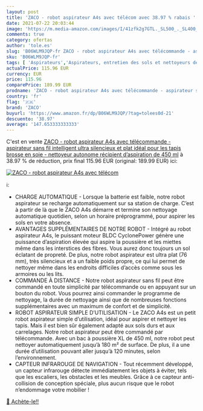 ```yaml
---
layout: post
title: 'ZACO - robot aspirateur A4s avec télécom avec 38.97 % rabais '
date: 2021-07-22 20:03:44
image: 'https://m.media-amazon.com/images/I/41zfk2g7GTL._SL500_._SL400_.jpg'
comments: true
category: ofertas
author: 'tole.es'
slug: 'B06WLM9JQP-fr ZACO - robot aspirateur A4s avec télécommande - aspirateur...'
sku: 'B06WLM9JQP-fr'
tags: [ 'Aspirateurs','Aspirateurs, entretien des sols et nettoyeurs de vitres','Cuisine et Maison','Robots aspirateurs','zaco', ]
actualPrice: 115.96 EUR
currency: EUR
price: 115.96
comparePrice: 189.99 EUR
prodname: 'ZACO - robot aspirateur A4s avec télécommande - aspirateur sans fil intelligent  ultra silencieux et plat  idéal pour les tapis  brosse en soie  - nettoyeur autonome  récipient d’aspiration de 450 ml'
country: 'fr'
flag: '🇫🇷'
brand: 'ZACO'
buyurl: 'https://www.amazon.fr/dp/B06WLM9JQP/?tag=tolees0d-21'
descuento: '38.97'
average: '147.653333333333'
---
```


C'est en vente [ZACO - robot aspirateur A4s avec télécommande - aspirateur sans fil intelligent  ultra silencieux et plat  idéal pour les tapis  brosse en soie  - nettoyeur autonome  récipient d’aspiration de 450 ml](https://www.amazon.fr/dp/B06WLM9JQP/?tag=tolees0d-21)  à  38.97 % de réduction, prix final  115.96 EUR (original: 189.99 EUR) ici:

[![ZACO - robot aspirateur A4s avec télécom](https://m.media-amazon.com/images/I/41zfk2g7GTL._SL500_._SL400_.jpg)](https://www.amazon.fr/dp/B06WLM9JQP/?tag=tolees0d-21)

ℹ️:

- CHARGE AUTOMATIQUE - Lorsque la batterie est faible, notre robot aspirateur se recharge automatiquement sur sa station de charge. C’est à partir de là que le ZACO A4s démarre et termine son nettoyage automatique quotidien, selon un horaire préprogrammé, pour aspirer les sols en votre absence.
- AVANTAGES SUPPLÉMENTAIRES DE NOTRE ROBOT - Intégré au robot aspirateur A4s, le puissant moteur BLDC CyclonePower génère une puissance d’aspiration élevée qui aspire la poussière et les miettes même dans les interstices des fibres. Vous aurez donc toujours un sol éclatant de propreté. De plus, notre robot aspirateur est ultra plat (76 mm), très silencieux et a un faible poids propre, ce qui lui permet de nettoyer même dans les endroits difficiles d’accès comme sous les armoires ou les lits.
- COMMANDE À DISTANCE - Notre robot aspirateur sans fil peut être commandé en toute simplicité par télécommande ou en appuyant sur un bouton du robot. Vous pourrez ainsi commander le programme de nettoyage, la durée de nettoyage ainsi que de nombreuses fonctions supplémentaires avec un maximum de confort et de simplicité.
- ROBOT ASPIRATEUR SIMPLE D’UTILISATION - Le ZACO A4s est un petit robot aspirateur simple d’utilisation, idéal pour aspirer et nettoyer les tapis. Mais il est bien sûr également adapté aux sols durs et aux carrelages. Notre robot aspirateur peut être commandé par télécommande. Avec un bac à poussière XL de 450 ml, notre robot peut nettoyer automatiquement jusqu’à 180 m² de surface. De plus, il a une durée d’utilisation pouvant aller jusqu’à 120 minutes, selon l’environnement.
- CAPTEUR INFRAROUGE DE NAVIGATION - Tout récemment développé, un capteur infrarouge détecte immédiatement les objets à éviter, tels que les escaliers, les obstacles et les meubles. Grâce à ce capteur anti-collision de conception spéciale, plus aucun risque que le robot n’endommage votre mobilier !

[🛒 Achète-le!!](https://www.amazon.fr/dp/B06WLM9JQP/?tag=tolees0d-21)
